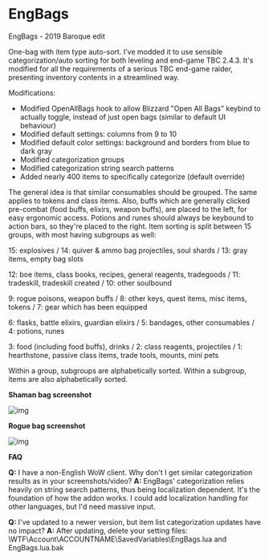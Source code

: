 # EngBags
EngBags - 2019 Baroque edit

One-bag with item type auto-sort. I've modded it to use sensible categorization/auto sorting for both leveling and end-game TBC 2.4.3. It's modified for all the requirements of a serious TBC end-game raider, presenting inventory contents in a streamlined way.

Modifications:

- Modified OpenAllBags hook to allow Blizzard "Open All Bags" keybind to actually toggle, instead of just open bags (similar to default UI behaviour)
- Modified default settings: columns from 9 to 10
- Modified default color settings: background and borders from blue to dark gray
- Modified categorization groups
- Modified categorization string search patterns
- Added nearly 400 items to specifically categorize (default override)

The general idea is that similar consumables should be grouped. The same applies to tokens and class items. Also, buffs which are generally clicked pre-combat (food buffs, elixirs, weapon buffs), are placed to the left, for easy ergonomic access. Potions and runes should always be keybound to action bars, so they're placed to the right. Item sorting is split between 15 groups, with most having subgroups as well:

15: explosives / 14: quiver & ammo bag projectiles, soul shards / 13: gray items, empty bag slots

12: boe items, class books, recipes, general reagents, tradegoods / 11: tradeskill, tradeskill created / 10: other soulbound

9: rogue poisons, weapon buffs / 8: other keys, quest items, misc items, tokens / 7: gear which has been equipped

6: flasks, battle elixirs, guardian elixirs / 5: bandages, other consumables / 4: potions, runes

3: food (including food buffs), drinks / 2: class reagents, projectiles / 1: hearthstone, passive class items, trade tools, mounts, mini pets

Within a group, subgroups are alphabetically sorted.
Within a subgroup, items are also alphabetically sorted.

**Shaman bag screenshot**

![img](https://imgur.com/zQmKP6A.jpg)

**Rogue bag screenshot**

![img](https://imgur.com/JzpVMVG.jpg)


**FAQ**

**Q:** I have a non-English WoW client. Why don't I get similar categorization results as in your screenshots/video?
**A:** EngBags' categorization relies heavily on string search patterns, thus being localization dependent. It's the foundation of how the addon works. I could add localization handling for other languages, but I'd need massive input.

**Q:** I've updated to a newer version, but item list categorization updates have no impact?
**A:** After updating, delete your setting files: \WTF\Account\ACCOUNTNAME\SavedVariables\EngBags.lua and EngBags.lua.bak
